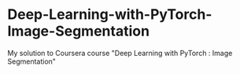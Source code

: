 # Deep-Learning-with-PyTorch-Image-Segmentation
My solution to Coursera course "Deep Learning with PyTorch : Image Segmentation"
